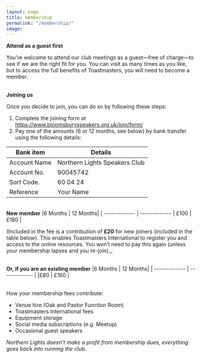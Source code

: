 ```yaml
---
layout: page
title: membership
permalink: "/membership/"
image: 
---
```


**Attend as a guest first**

You're  welcome to attend our club meetings as a guest—free of charge—to see if we are the right fit for you. You can visit as many times as you like, but to access the full benefits of Toastmasters, you will need to become a member.

</br>**Joining us**

Once you decide to join, you can do so by following these steps: 

1. Complete the joining form at https://www.bloomsburyspeakers.org.uk/join/form/
2. Pay one of the amounts (6 or 12 months, see below) by bank transfer using the following details:

| Bank item |Details|
| ------------- | ------------- |
| Account Name  | Northern Lights Speakers Club  |
| Account No.  | 90045742 |
| Sort Code.  | 60 04 24 |
| Reference | Your Name |

</br>**New member**
|6 Months | 12 Months|
| ------------- | ------------- |
£100 |  £180  |

(Included in the fee is a contribution of **£20** for new joiners (included in the table below). This enables Toastmasters International to register you and access to the online resources.
You won’t need to pay this again (unless your membership lapses and you re-join)._

</br>**Or, if you are an existing member**
|6 Months | 12 Months|
| ------------- | ------------- |
|£80 | £160 |

<br/> How your membership fees contribute:

- Venue hire (Oak and Pastor Function Room)
- Toastmasters International fees
- Equipment storage
- Social media subscriptions (e.g. Meetup)
- Occasional guest speakers

*Northern Lights doesn’t make a profit from membership dues, everything goes back into running the club.*
